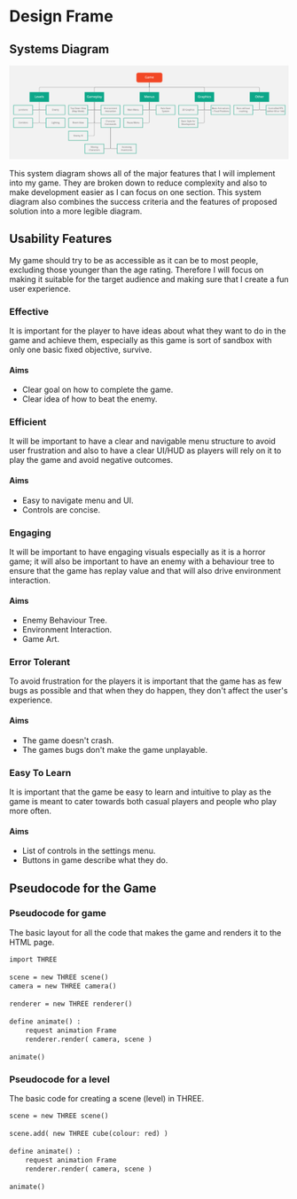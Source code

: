 # Design Frame

## Systems Diagram

![](../.gitbook/assets/system-diagram.png)

This system diagram shows all of the major features that I will implement into my game. They are broken down to reduce complexity and also to make development easier as I can focus on one section. This system diagram also combines the success criteria and the features of proposed solution into a more legible diagram.

## Usability Features

My game should try to be as accessible as it can be to most people, excluding those younger than the age rating. Therefore I will focus on making it suitable for the target audience and making sure that I create a fun user experience.

### Effective

It is important for the player to have ideas about what they want to do in the game and achieve them, especially as this game is sort of sandbox with only one basic fixed objective, survive.&#x20;

#### Aims

* Clear goal on how to complete the game.
* Clear idea of how to beat the enemy.

### Efficient

It will be important to have a clear and navigable menu structure to avoid user frustration and also to have a clear UI/HUD as players will rely on it to play the game and avoid negative outcomes.

#### Aims

* Easy to navigate menu and UI.
* Controls are concise.

### Engaging

It will be important to have engaging visuals especially as it is a horror game; it will also be important to have an enemy with a behaviour tree to ensure that the game has replay value and that will also drive environment interaction.

#### Aims

* Enemy Behaviour Tree.
* Environment Interaction.
* Game Art.

### Error Tolerant

To avoid frustration for the players it is important that the game has as few bugs as possible and that when they do happen, they don't affect the user's experience.

#### Aims

* The game doesn't crash.
* The games bugs don't make the game unplayable.

### Easy To Learn

It is important that the game be easy to learn and intuitive to play as the game is meant to cater towards both casual players and people who play more often.&#x20;

#### Aims

* List of controls in the settings menu.
* Buttons in game describe what they do.

## Pseudocode for the Game

### Pseudocode for game

The basic layout for all the code that makes the game and renders it to the HTML page.

```
import THREE

scene = new THREE scene()
camera = new THREE camera()

renderer = new THREE renderer()

define animate() :
    request animation Frame
    renderer.render( camera, scene )
    
animate()
```

### Pseudocode for a level

The basic code for creating a scene (level) in THREE.

```
scene = new THREE scene()

scene.add( new THREE cube(colour: red) )

define animate() :
    request animation Frame
    renderer.render( camera, scene )
    
animate()
```
